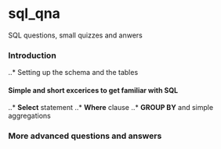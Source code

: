 # sql_qna
SQL questions, small quizzes and anwers

### Introduction

..* Setting up the schema and the tables 

#### Simple and short excerices to get familiar with SQL 

..* **Select** statement
..* **Where** clause
..* **GROUP BY** and simple aggregations

### More advanced questions and answers
